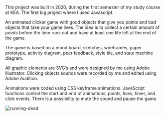 This project was built in 2020, during the first semester of my study course at KEA. The first big project where I used Javascript.

An animated clicker game with good objects that give you points and bad objects that take your game lives. The idea is to collect a certain amount of points before the time runs out and have at least one life left at the end of the game.

The game is based on a mood board, sketches, wireframes, paper prototype, activity diagram, peer feedback, style tile, and state machine diagram.

All graphic elements are SVG’s and were designed by me using Adobe Illustrator. Clicking objects sounds were recorded by me and edited using Adobe Audition. 

Animations were coded using CSS keyframe animations. JavaScript functions control the start and end of animations, points, lives, timer, and click events. There is a possibility to mute the sound and pause the game.

![running-dead](https://user-images.githubusercontent.com/78381060/141848537-87731ddb-36b4-4fd1-8abb-5d93dfce3128.jpg)
